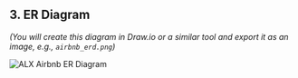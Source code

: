 

## 3. ER Diagram

*(You will create this diagram in Draw.io or a similar tool and export it as an image, e.g., `airbnb_erd.png`)*

![ALX Airbnb ER Diagram](airbnb_erd.png)
